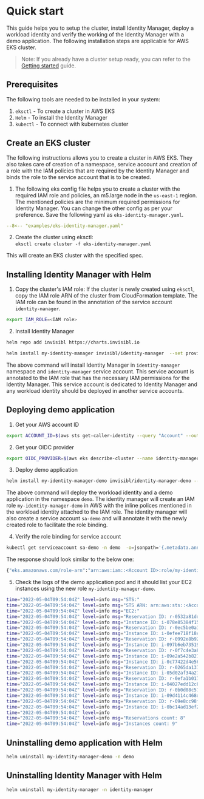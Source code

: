# Quick start

This guide helps you to setup the cluster, install Identity Manager, deploy a workload identity and verify the working of the Identity Manager with a demo application. The following installation steps are applicable for AWS EKS cluster.

> Note: If you already have a cluster setup ready, you can refer to the [Getting started](guides-getting-started.md) guide.

## Prerequisites

The following tools are needed to be installed in your system:

1. `eksctl` - To create a cluster in AWS EKS
2. `Helm` - To install the Identity Manager
3. `kubectl` - To connect with kubernetes cluster

## Create an EKS cluster

The following instructions allows you to create a cluster in AWS EKS. They also takes care of creation of a namespace, service account and creation of a role with the IAM policies that are required by the Identity Manager and binds the role to the service account that is to be created.

1. The following eks config file helps you to create a cluster with the required IAM role and policies, an m5.large node in the `us-east-1` region. The mentioned policies are the minimum required permissions for Identity Manager. You can change the other config as per your preference. Save the following yaml as `eks-identity-manager.yaml`.
``` yaml
--8<-- "examples/eks-identity-manager.yaml"
```
2. Create the cluster using eksctl:  
`eksctl create cluster -f eks-identity-manager.yaml`

This will create an EKS cluster with the specified spec.

## Installing Identity Manager with Helm

1. Copy the cluster's IAM role: 
If the cluster is newly created using `eksctl`, copy the IAM role ARN of the cluster from CloudFormation template. The IAM role can be found in the annotation of the service account `identity-manager`.
``` bash
export IAM_ROLE=<IAM role>
```
2. Install Identity Manager
``` bash
helm repo add invisibl https://charts.invisibl.io

helm install my-identity-manager invisibl/identity-manager  --set provider.aws.enabled=true --set provider.aws.arn=$IAM_ROLE --set serviceAccount.create=false --set serviceAccount.name=identity-manager --namespace=identity-manager
```

The above command will install Identity Manager in `identity-manager` namespace and `identity-manager` service account. This service account is annotated to the IAM role that has the necessary IAM permissions for the Identity Manager. This service account is dedicated to Identity Manager and any workload identity should be deployed in another service accounts.


## Deploying demo application

1. Get your AWS account ID
```bash
export ACCOUNT_ID=$(aws sts get-caller-identity --query "Account" --output text)
```

2. Get your OIDC provider
```bash
export OIDC_PROVIDER=$(aws eks describe-cluster --name identity-manager-test --query "cluster.identity.oidc.issuer" --region us-east-1 --output text | sed -e "s/^https:\/\///")
```

3. Deploy demo application
``` bash
helm install my-identity-manager-demo invisibl/identity-manager-demo --set serviceAccount.name=sa-demo --namespace=demo --set  workloadIdentity.aws.accountId=${ACCOUNT_ID} --set workloadIdentity.aws.oidcProvider=${OIDC_PROVIDER} --create-namespace
```
The above command will deploy the workload identity and a demo application in the namespace `demo`. The identity manager will create an IAM role `my-identity-manager-demo` in AWS with the inline polices mentioned in the workload identity attached to the IAM role. The identity manager will also create a service account `sa-demo` and will annotate it with the newly created role to facilitate the role binding.

4. Verify the role binding for service account
``` bash
kubectl get serviceaccount sa-demo -n demo  -o=jsonpath='{.metadata.annotations}'
```
The response should look similar to the below one:
``` bash
{"eks.amazonaws.com/role-arn":"arn:aws:iam::<Account ID>:role/my-identity-manager-demo"}
```
5. Check the logs of the demo application pod and it should list your EC2 instances using the new role 
`my-identity-manager-demo`.
``` bash
time="2022-05-04T09:54:04Z" level=info msg="STS:"
time="2022-05-04T09:54:04Z" level=info msg="STS ARN: arn:aws:sts::<Account ID>:assumed-role/my-identity-manager-demo/48520678505362540620424"
time="2022-05-04T09:54:04Z" level=info msg="EC2:"
time="2022-05-04T09:54:04Z" level=info msg="Reservation ID: r-0532a81dd8ed78de1"
time="2022-05-04T09:54:04Z" level=info msg="Instance ID: i-078e85384f15b27b9"
time="2022-05-04T09:54:04Z" level=info msg="Reservation ID: r-0ec5be0a1e1017088"
time="2022-05-04T09:54:04Z" level=info msg="Instance ID: i-0efee718f18c10742"
time="2022-05-04T09:54:04Z" level=info msg="Reservation ID: r-0992e8b92ae857ddd"
time="2022-05-04T09:54:04Z" level=info msg="Instance ID: i-097b6eb735190898c"
time="2022-05-04T09:54:04Z" level=info msg="Reservation ID: r-0f7c4e3a8d62c0af7"
time="2022-05-04T09:54:04Z" level=info msg="Instance ID: i-09e2a542b827858de"
time="2022-05-04T09:54:04Z" level=info msg="Instance ID: i-0c77422d4e56c42c9"
time="2022-05-04T09:54:04Z" level=info msg="Reservation ID: r-0265da1370d12b44d"
time="2022-05-04T09:54:04Z" level=info msg="Instance ID: i-05d02af34a271e308"   
time="2022-05-04T09:54:04Z" level=info msg="Reservation ID: r-0efa1b0178917b544"
time="2022-05-04T09:54:04Z" level=info msg="Instance ID: i-04027edd12c82f6d6"
time="2022-05-04T09:54:04Z" level=info msg="Reservation ID: r-0b0d08c57fb60bb71"
time="2022-05-04T09:54:04Z" level=info msg="Instance ID: i-09d4114c468def93e"
time="2022-05-04T09:54:04Z" level=info msg="Reservation ID: r-09e8cc98f64abef83"
time="2022-05-04T09:54:04Z" level=info msg="Instance ID: i-0bc14ad13ef223d76"
time="2022-05-04T09:54:04Z" level=info
time="2022-05-04T09:54:04Z" level=info msg="Reservations count: 8"
time="2022-05-04T09:54:04Z" level=info msg="Instances count: 9"
```

## Uninstalling demo application with Helm

```bash
helm uninstall my-identity-manager-demo -n demo
```

## Uninstalling Identity Manager with Helm

```bash
helm uninstall my-identity-manager -n identity-manager
```

